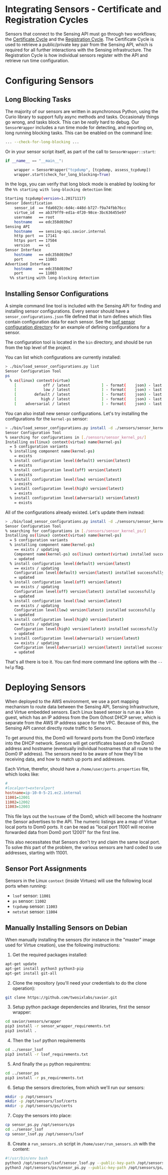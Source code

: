 # Integrating Sensors - Certificate and Registration Cycles

Sensors that connect to the Sensing API must go through two workflows; the [Certificate Cycle](../CERTIFICATES.md) and the [Registration Cycle](../SENSORARCH.md). The Certificate Cycle is used to retrieve a public/private key pair from the Sensing API, which is required for all further interactions with the Sensing infrastructure. The Registration Cycle is how individual sensors register with the API and retrieve run time configuration.

# Configuring Sensors

## Long Blocking Tasks

The majority of our sensors are written in asynchronous Python, using the Curio library to support fully async methods and tasks. Occasionaly things go wrong, and tasks block. This can be _really_ hard to debug. Our `SensorWrapper` includes a run time mode for detecting, and reporting on, long running blocking tasks. This can be enabled on the command line:

```bash
... --check-for-long-blocking ...
```

Or in your sensor script itself, as part of the call to `SensorWrapper::start`:

```python
if __name__ == "__main__":

	wrapper = SensorWrapper("tcpdump", [tcpdump, assess_tcpdump])
	wrapper.start(check_for_long_blocking=True)
```

In the logs, you can verify that long block mode is enabled by looking for the `%% starting with long-blocking detection` line:

```bash
Starting tcpdump(version=1.20171117)
Sensor Identification
	sensor_id  == fda6023c-6d4c-448d-b727-f9a74fbb76cc
	virtue_id  == ab379ff9-ed1a-4f20-98ce-3bc636455e97
	username   == root
	hostname   == edc358d039e7
Sensing API
	hostname   == sensing-api.savior.internal
	http port  == 17141
	https port == 17504
	version    == v1
Sensor Interface
	hostname   == edc358d039e7
	port       == 11003
Advertised Interface
	hostname   == edc358d039e7
	port       == 11003
  %% starting with long-blocking detection
```

## Installing Sensor Configurations

A simple command line tool is included with the Sensing API for finding and installing sensor configurations. Every sensor should have a `sensor_configurations.json` file defined that in turn defines which files contain configuration data for each sensor. See the [lsof sensor configuration directory](https://github.com/twosixlabs/savior/tree/master/sensors/sensor_lsof/config) for an example of defining configurations for a sensor.

The configuration tool is located in the `bin` directory, and should be run from the top level of the project. 

You can list which configurations are currently installed:

```bash
> ./bin/load_sensor_configurations.py list 
Sensor Configuration Tool
ps
  % os(linux) context(virtue)
    [            off / latest              ] - format(    json) - last updated_at(2018-02-01T20:35:33.251710)
    [            low / latest              ] - format(    json) - last updated_at(2018-02-01T20:35:33.328210)
    [        default / latest              ] - format(    json) - last updated_at(2018-02-01T20:35:33.173672)
    [           high / latest              ] - format(    json) - last updated_at(2018-02-01T20:35:33.397889)
    [    adversarial / latest              ] - format(    json) - last updated_at(2018-02-01T20:35:33.471361)
```

You can also install new sensor configurations. Let's try installing the configurations for the `kernel-ps` sensor:

```bash
> ./bin/load_sensor_configurations.py install -d ./sensors/sensor_kernel_ps/
Sensor Configuration Tool
% searching for configurations in [./sensors/sensor_kernel_ps/]
Installing os(linux) context(virtue) name(kernel-ps)
  = 5 configuration variants
  % installing component name(kernel-ps)
    = exists
  % install configuration level(default) version(latest)
    = exists
  % install configuration level(off) version(latest)
    = exists
  % install configuration level(low) version(latest)
    = exists
  % install configuration level(high) version(latest)
    = exists
  % install configuration level(adversarial) version(latest)
    = exists
```

All of the configurations already existed. Let's update them instead:

```bash
> ./bin/load_sensor_configurations.py install -d ./sensors/sensor_kernel_ps/ --update
Sensor Configuration Tool
% searching for configurations in [./sensors/sensor_kernel_ps/]
Installing os(linux) context(virtue) name(kernel-ps)
  = 5 configuration variants
  % installing component name(kernel-ps)
    == exists / updating
    Component name(kernel-ps) os(linux) context(virtue) installed successfully
    = updated
  % install configuration level(default) version(latest)
    == exists / updating
    Configuration level(default) version(latest) installed successfully
    = updated
  % install configuration level(off) version(latest)
    == exists / updating
    Configuration level(off) version(latest) installed successfully
    = updated
  % install configuration level(low) version(latest)
    == exists / updating
    Configuration level(low) version(latest) installed successfully
    = updated
  % install configuration level(high) version(latest)
    == exists / updating
    Configuration level(high) version(latest) installed successfully
    = updated
  % install configuration level(adversarial) version(latest)
    == exists / updating
    Configuration level(adversarial) version(latest) installed successfully
    = updated
```

That's all there is too it. You can find more command line options with the `--help` flag.

# Deploying Sensors

When deployed to the AWS environment, we use a port mapping mechanism to route data between the Sensing API, Sensing Infrastructure, and Virtue embedded sensors. Each Linux based sensor is run as a Xen guest, which has an IP address from the Dom 0/host DHCP server, which is separate from the AWS IP address space for the VPC. Because of this, the Sensing API cannot directly route traffic to Sensors. 

To get around this, the Dom0 will forward ports from the Dom0 interface into the DHCP network. Sensors will get certificates based on the Dom0 address and hostname (eventually individual hostnames that all route to the Dom0 IP address). The sensors need to be aware of how they'll be receiving data, and how to match up ports and addresses.

Each Virtue, therefor, should have a `/home/user/ports.properties` file, which looks like:

```ini
#
#localport=exteralport
hostname=ip-10-0-5-21.ec2.internal
11001=12001
11002=12002
11003=12003
```

This file lays out the `hostname` of the Dom0, which will become the hostnamr the Sensor advertises to the API. The numeric listings are a map of Virtue local ports to Dom0 ports. It can be read as "local port 11001 will receive forwarded data from Dom0 port 12001" for the first line.

This also necessitates that Sensors don't try and claim the same local port. To solve _this_ part of the problem, the various sensors are hard coded to use addresses, starting with 11001. 

## Sensor Port Assignments

Sensors in the Linux `context` (inside Virtues) will use the following local ports when running:

 - `lsof` sensor: `11001`
 - `ps` sensor: `11002`
 - `tcpdump` sensor: `11003`
 - `netstat` sensor: `11004`

## Manually Installing Sensors on Debian

When manually installing the sensors (for instance in the "master" image used for Virtue creation), use the following instructions:

1. Get the required packages installed:

```bash
apt-get update
apt-get install python3 python3-pip
apt-get install git-all
```

2. Clone the repository (you'll need your credentials to do the clone operation):

```bash
git clone https://github.com/twosixlabs/savior.git
```

3. Setup python package dependencies and libraries, first the sensor wrapper:

```bash
cd savior/sensors/wrapper
pip3 install -r sensor_wrapper_requirements.txt
pip3 install .
```

4. Then the `lsof` python requirements

```bash
cd ../sensor_lsof
pip3 install -r lsof_requirements.txt
```

5. And finally the `ps` python requiremtns:

```bash
cd ../sensor_ps
pip3 install -r ps_requirements.txt
```

6. Setup the sensors directories, from which we'll run our sensors:

```bash
mkdir -p /opt/sensors
mkdir -p /opt/sensors/lsof/certs
mkdir -p /opt/sensors/ps/certs
```

7. Copy the sensors into place:

```bash
cp sensor_ps.py /opt/sensors/ps
cd ../sensor_lsof
cp sensor_lsof.py /opt/sensors/lsof
```

8. Create a `run_sensors.sh` script in `/home/user/run_sensors.sh` with the content:

```bash
#!/usr/bin/env bash
python3 /opt/sensors/lsof/sensor_lsof.py --public-key-path /opt/sensors/lsof/certs/rsa_key.pub --private-key-path /opt/sensors/lsof/certs/rsa_key --ca-key-path /opt/sensors/lsof/certs/ --api-host sensing-api.savior.internal --sensor-port 11001 --sensor-host 0.0.0.0 &
python3 /opt/sensors/ps/sensor_ps.py --public-key-path /opt/sensors/ps/certs/rsa_key.pub --private-key-path /opt/sensors/ps/certs/rsa_key --ca-key-path /opt/sensors/ps/certs/ --api-host sensing-api.savior.internal --sensor-port 11002 --sensor-host 0.0.0.0 &
```

